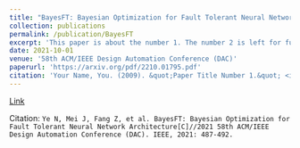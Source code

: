 ```yaml
---
title: "BayesFT: Bayesian Optimization for Fault Tolerant Neural Network Architecture"
collection: publications
permalink: /publication/BayesFT
excerpt: 'This paper is about the number 1. The number 2 is left for future work.'
date: 2021-10-01
venue: '58th ACM/IEEE Design Automation Conference (DAC)'
paperurl: 'https://arxiv.org/pdf/2210.01795.pdf'
citation: 'Your Name, You. (2009). &quot;Paper Title Number 1.&quot; <i>Journal 1</i>. 1(1).'
---
```


[Link](https://arxiv.org/pdf/2210.01795.pdf)

Citation: `Ye N, Mei J, Fang Z, et al. BayesFT: Bayesian Optimization for Fault Tolerant Neural Network Architecture[C]//2021 58th ACM/IEEE Design Automation Conference (DAC). IEEE, 2021: 487-492.`